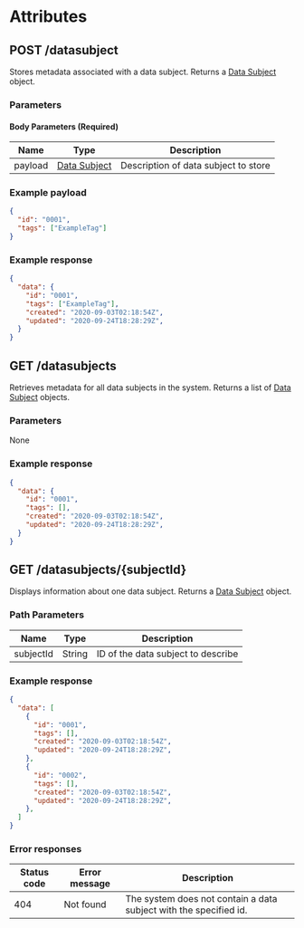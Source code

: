 # Attributes

## POST /datasubject
Stores metadata associated with a data subject. Returns a [Data Subject](/glossary/datasubject) object.

### Parameters

#### Body Parameters (Required)
|Name            |Type                            |Description                  |
|----------------|--------------------------------|-----------------------------|
|payload         |[Data Subject](/glossary/datasubject)|Description of data subject to store|

### Example payload
```json
{
  "id": "0001",
  "tags": ["ExampleTag"]
}
```

### Example response
```json
{
  "data": {
    "id": "0001",
    "tags": ["ExampleTag"],
    "created": "2020-09-03T02:18:54Z",
    "updated": "2020-09-24T18:28:29Z",
  }
}
```

## GET /datasubjects
Retrieves metadata for all data subjects in the system. Returns a list of [Data Subject](/glossary/datasubject) objects.

### Parameters
None

### Example response
```json
{
  "data": {
    "id": "0001",
    "tags": [],
    "created": "2020-09-03T02:18:54Z",
    "updated": "2020-09-24T18:28:29Z",
  }
}
```

## GET /datasubjects/{subjectId}
Displays information about one data subject. Returns a [Data Subject](/glossary/datasubjet) object.

### Path Parameters
|Name            |Type                        |Description                       |
|----------------|----------------------------|----------------------------------|
|subjectId       |String                      |ID of the data subject to describe|

### Example response
```json
{
  "data": [
    {
      "id": "0001",
      "tags": [],
      "created": "2020-09-03T02:18:54Z",
      "updated": "2020-09-24T18:28:29Z",
    },
    {
      "id": "0002",
      "tags": [],
      "created": "2020-09-03T02:18:54Z",
      "updated": "2020-09-24T18:28:29Z",
    },
  ]
}
```

### Error responses
|Status code|Error message|Description|
|-----------|-------------|-----------|
|404        |Not found    |The system does not contain a data subject with the specified id.|
